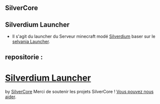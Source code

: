 ## SilverCore
## Silverdium Launcher

- Il s'agit du launcher du Serveur minecraft modé [Silverdium](https://silverdium.fr) baser sur le [selvania Launcher](https://github.com/luuxis/selvania-Launcher).

## repositorie :
# [Silverdium Launcher](https://github.com/Philippeletug/Silverdium-Launcher)

by [SilverCore](https://github.com/SilverCore-Git)
Merci de soutenir les projets SilverCore !
[Vous pouvez nous aider](https://tipeee.com/silverdium).